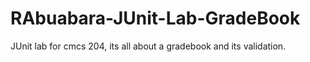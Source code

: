 # RAbuabara-JUnit-Lab-GradeBook
JUnit lab for cmcs 204, its all about a gradebook and its validation.
